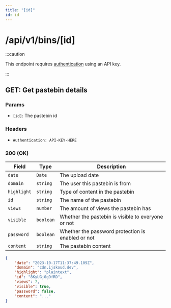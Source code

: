 ```yaml
---
title: "[id]"
id: id
---
```


# /api/v1/bins/[id]

:::caution

This endpoint requires [authentication](/docs/api/intro#authentication) using an API key.

:::

## GET: Get pastebin details

### Params

-   `[id]`: The pastebin id

### Headers

-   `Authentication: API-KEY-HERE`

### 200 (OK)

| Field       | Type      | Description                                        |
| ----------- | --------- | -------------------------------------------------- |
| `date`      | `Date`    | The upload date                                    |
| `domain`    | `string`  | The user this pastebin is from                     |
| `highlight` | `string`  | Type of content in the pastebin                    |
| `id`        | `string`  | The name of the pastebin                           |
| `views`     | `number`  | The amount of views the pastebin has               |
| `visible`   | `boolean` | Whether the pastebin is visible to everyone or not |
| `password`  | `boolean` | Whether the password protection is enabled or not  |
| `content`   | `string`  | The pastebin content                               |

```json
{
	"date": "2023-10-17T11:37:49.109Z",
	"domain": "cdn.ijskoud.dev",
	"highlight": "plaintext",
	"id": "8KyUGj0gDfRD",
	"views": 7,
	"visible": true,
	"password": false,
	"content": "..."
}
```
